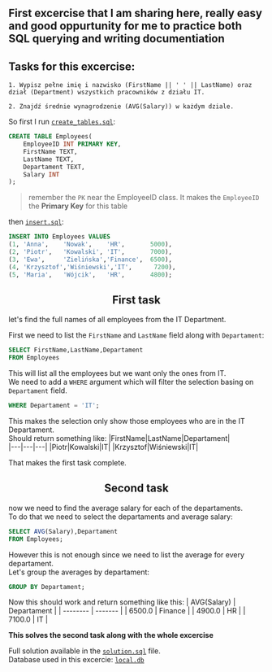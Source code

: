 ## First excercise that I am sharing here, really easy and good oppurtunity for me to practice both SQL querying and writing documentiation

## Tasks for this excercise:

```
1. Wypisz pełne imię i nazwisko (FirstName || ' ' || LastName) oraz dział (Department) wszystkich pracowników z działu IT.

2. Znajdź średnie wynagrodzenie (AVG(Salary)) w każdym dziale.
```

So first I run [`create_tables.sql`](./create_tables.sql):
```sql
CREATE TABLE Employees(
	EmployeeID INT PRIMARY KEY,
	FirstName TEXT,
	LastName TEXT,
	Departament TEXT,
	Salary INT
);
```
> remember the `PK` near the EmployeeID class. It makes the `EmployeeID` the **Primary Key** for this table

then [`insert.sql`](./insert.sql):
```sql
INSERT INTO Employees VALUES
(1, 'Anna',    'Nowak',    'HR',       5000),
(2, 'Piotr',   'Kowalski', 'IT',       7000),
(3, 'Ewa',     'Zielińska','Finance',  6500),
(4, 'Krzysztof','Wiśniewski','IT',      7200),
(5, 'Maria',   'Wójcik',   'HR',       4800);
```
<div align="center">
<h2>First task</h2>
</div>

let's find the full names of all employees from the IT Department.

First we need to list the `FirstName` and `LastName` field along with `Departament`:
```sql
SELECT FirstName,LastName,Departament
FROM Employees
```
This will list all the employees but we want only the ones from IT.  
We need to add a `WHERE` argument which will filter the selection basing on `Departament` field.
```sql
WHERE Departament = 'IT';
```
This makes the selection only show those employees who are in the IT Departament.  
Should return something like:
|FirstName|LastName|Departament|   
|---|---|---|
|Piotr|Kowalski|IT|
|Krzysztof|Wiśniewski|IT|

That makes the first task complete. 

<div align="center">
<h2>Second task</h2>
</div>

now we need to find the average salary for each of the departaments.  
To do that we need to select the departaments and average salary:
```sql
SELECT AVG(Salary),Departament
FROM Employees;
```
However this is not enough since we need to list the average for every departament.  
Let's group the averages by departament:
```sql
GROUP BY Departament;
```
Now this should work and return something like this:
| AVG(Salary) | Departament |
| -------- | ------- |
| 6500.0 | Finance |
| 4900.0 | HR |
| 7100.0 | IT |

__This solves the second task along with the whole excercise__

Full solution available in the [`solution.sql`](./solution.sql) file.  
Database used in this excercie: [`local.db`](/local-db/local.db)
